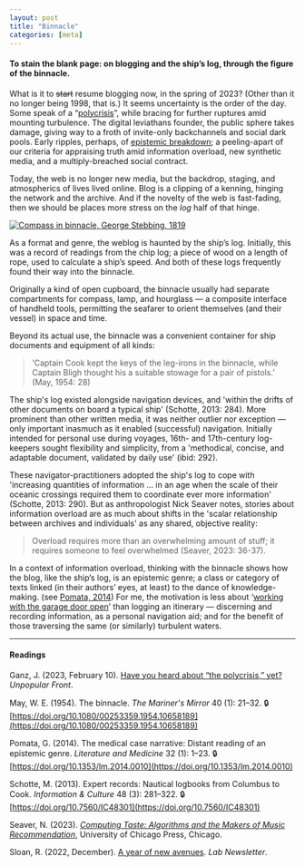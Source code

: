 ```yaml
---  
layout: post
title: "Binnacle"
categories: [meta]
---  
```

  
#### To stain the blank page: on blogging and the ship’s log, through the figure of the binnacle.

What is it to ~~start~~ resume blogging now, in the spring of 2023? (Other than it no longer being 1998, that is.) It seems uncertainty is the order of the day. Some speak of a “[polycrisis](https://www.unpopularfront.news/p/have-you-heard-about-the-polycrisis)”, while bracing for further ruptures amid mounting turbulence. The digital leviathans founder, the public sphere takes damage, giving way to a froth of invite-only backchannels and social dark pools. Early ripples, perhaps, of [epistemic breakdown](https://www.are.na/justin-pickard/epistemic-breakdown); a peeling-apart of our criteria for appraising truth amid information overload, new synthetic media, and a multiply-breached social contract.

Today, the web is no longer new media, but the backdrop, staging, and atmospherics of lives lived online. Blog is a clipping of a kenning, hinging the network and the archive. And if the novelty of the web is fast-fading, then we should be places more stress on the _log_ half of that hinge.

<a href="http://files.justinpickard.net/images/log/2023-04-20-binnacle.jpg"><img class="img-padded" src="https://files.justinpickard.net/images/log/2024/05/Custom-task-statuses.svg" alt="Compass in binnacle, George Stebbing, 1819"></a>

As a format and genre, the weblog is haunted by the ship’s log. Initially, this was a record of readings from the chip log; a piece of wood on a length of rope, used to calculate a ship’s speed. And both of these logs frequently found their way into the binnacle.  
  
Originally a kind of open cupboard, the binnacle usually had separate compartments for compass, lamp, and hourglass — a composite interface of handheld tools, permitting the seafarer to orient themselves (and their vessel) in space and time.

Beyond its actual use, the binnacle was a convenient container for ship documents and equipment of all kinds:  
  
> ‘Captain Cook kept the keys of the leg-irons in the binnacle, while Captain Bligh thought his a suitable stowage for a pair of pistols.’ (May, 1954: 28)

The ship's log existed alongside navigation devices, and 'within the drifts of other documents on board a typical ship' (Schotte, 2013: 284). More prominent than other written media, it was neither outlier nor exception — only important inasmuch as it enabled (successful) navigation. Initially intended for personal use during voyages, 16th- and 17th-century log-keepers sought flexibility and simplicity, from a 'methodical, concise, and adaptable document, validated by daily use' (ibid: 292).

These navigator-practitioners adopted the ship's log to cope with 'increasing quantities of information … in an age when the scale of their oceanic crossings required them to coordinate ever more information' (Schotte, 2013: 290). But as anthropologist Nick Seaver notes, stories about information overload are as much about shifts in the 'scalar relationship between archives and individuals' as any shared, objective reality: 
  
> Overload requires more than an overwhelming amount of stuff; it requires someone to feel overwhelmed (Seaver, 2023: 36-37).

In a context of information overload, thinking with the binnacle shows how the blog, like the ship’s log, is an epistemic genre; a class or category of texts linked (in their authors’ eyes, at least) to the dance of knowledge-making. (see [Pomata, 2014](https://doi.org/10.1353/lm.2014.0010)) For me, the motivation is less about ‘[working with the garage door open](https://www.robinsloan.com/lab/new-avenues/)’ than logging an itinerary — discerning and recording information, as a personal navigation aid; and for the benefit of those traversing the same (or similarly) turbulent waters.

---

#### Readings

Ganz, J. (2023, February 10). [Have you heard about “the polycrisis,” yet?](https://johnganz.substack.com/p/have-you-heard-about-the-polycrisis) _Unpopular Front_.

May, W. E. (1954). The binnacle. _The Mariner's Mirror_ 40 (1): 21–32. 🔒[https://doi.org/10.1080/00253359.1954.10658189](https://doi.org/10.1080/00253359.1954.10658189)

Pomata, G. (2014). The medical case narrative: Distant reading of an epistemic genre. _Literature and Medicine_ 32 (1): 1–23. 🔒[https://doi.org/10.1353/lm.2014.0010](https://doi.org/10.1353/lm.2014.0010)

Schotte, M. (2013). Expert records: Nautical logbooks from Columbus to Cook. _Information & Culture_ 48 (3): 281–322. 🔒[https://doi.org/10.7560/IC48301](https://doi.org/10.7560/IC48301)

Seaver, N. (2023). _[Computing Taste: Algorithms and the Makers of Music Recommendation](https://bookwyrm.social/book/643976/s/computing-taste)_, University of Chicago Press, Chicago.

Sloan, R. (2022, December). [A year of new avenues](https://www.robinsloan.com/lab/new-avenues/). _Lab Newsletter_.
